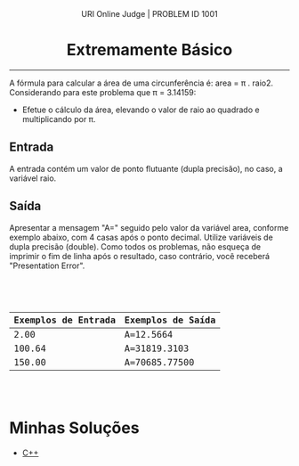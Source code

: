 <center>
  URI Online Judge | PROBLEM ID 1001
  <h1>Extremamente Básico</h1>
</center><hr>

<p>
  A fórmula para calcular a área de uma circunferência é: area = π . raio2. Considerando para este problema que π = 3.14159:

- Efetue o cálculo da área, elevando o valor de raio ao quadrado e multiplicando por π.
</p>

<h2>Entrada</h2>
<p>A entrada contém um valor de ponto flutuante (dupla precisão), no caso, a variável raio.</p>

<h2>Saída</h2>
<p>
  Apresentar a mensagem "A=" seguido pelo valor da variável area, conforme exemplo abaixo, com 4 casas após o ponto decimal. Utilize variáveis de dupla precisão (double). Como todos os problemas, não esqueça de imprimir o fim de linha após o resultado, caso contrário, você receberá "Presentation Error".
</p><br>

<code>
  <table width="100%">
    <thead>
      <th>Exemplos de Entrada</th>
      <th>Exemplos de Saída</th>
    </thead>
    <tbody>
      <tr>
        <td>2.00</td>
        <td>A=12.5664</td>
      </tr>
      <tr>
        <td>100.64</td>
        <td>A=31819.3103</td>
      </tr>
      <tr>
        <td>150.00</td>
        <td>A=70685.77500</td>
      </tr>
    </tbody>
  </table>
</code>

<br>
<h1>Minhas Soluções</h1>
<ul>
  <li><a href="./Main.cpp">C++</a></li>
</ul>